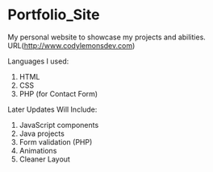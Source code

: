 # Portfolio_Site
My personal website to showcase my projects and abilities. URL(http://www.codylemonsdev.com)
 
 Languages I used:
 1) HTML
 2) CSS
 4) PHP (for Contact Form)
 
 Later Updates Will Include:
 1) JavaScript components
 2) Java projects
 3) Form validation (PHP)
 4) Animations
 5) Cleaner Layout
